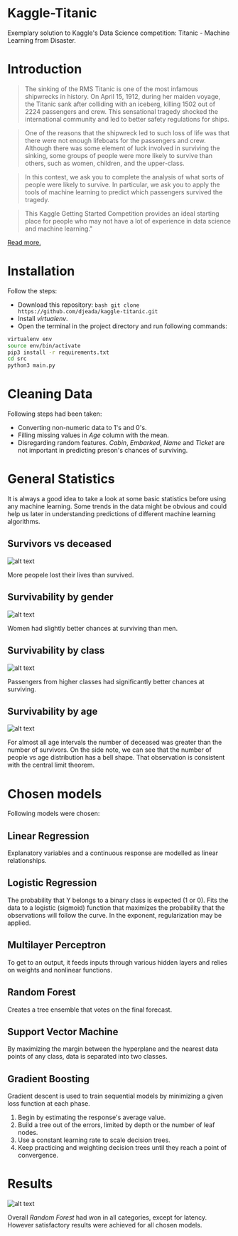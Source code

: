 # Kaggle-Titanic
Exemplary solution to Kaggle's Data Science competition: Titanic - Machine Learning from Disaster.

<h1>Introduction</h1>

> The sinking of the RMS Titanic is one of the most infamous shipwrecks in history. On April 15, 1912, during her maiden voyage, the Titanic sank after colliding with an iceberg, killing 1502 out of 2224 passengers and crew. This sensational tragedy shocked the international community and led to better safety regulations for ships.

> One of the reasons that the shipwreck led to such loss of life was that there were not enough lifeboats for the passengers and crew. Although there was some element of luck involved in surviving the sinking, some groups of people were more likely to survive than others, such as women, children, and the upper-class.

> In this contest, we ask you to complete the analysis of what sorts of people were likely to survive. In particular, we ask you to apply the tools of machine learning to predict which passengers survived the tragedy.

> This Kaggle Getting Started Competition provides an ideal starting place for people who may not have a lot of experience in data science and machine learning."

<a href="https://www.kaggle.com/c/titanic">Read more.</a>

<h1>Installation</h1>

Follow the steps:

- Download this repository: ```bash git clone https://github.com/djeada/kaggle-titanic.git```
- Install <i>virtualenv</i>.
- Open the terminal in the project directory and run following commands:

```bash
virtualenv env
source env/bin/activate
pip3 install -r requirements.txt
cd src
python3 main.py
```
<h1>Cleaning Data</h1>

Following steps had been taken:

- Converting non-numeric data to 1's and 0's.
- Filling missing values in <i>Age</i> column with the mean.
- Disregarding random features. <i>Cabin</i>, <i>Embarked</i>, <i>Name</i> and <i>Ticket</i> are not important in predicting preson's chances of surviving.

<h1>General Statistics</h1>
It is always a good idea to take a look at some basic statistics before using any machine learning. Some trends in the data might be obvious and could help us later in understanding predictions of different machine learning algorithms.

<h2>Survivors vs deceased</h2>

![alt text](https://github.com/djeada/kaggle-titanic/blob/main/resources/survivors_vs_deceased.png)

More peopele lost their lives than survived.

<h2>Survivability by gender</h2>

![alt text](https://github.com/djeada/kaggle-titanic/blob/main/resources/survivability_by_gender.png)

Women had slightly better chances at surviving than men.

<h2>Survivability by class</h2>

![alt text](https://github.com/djeada/kaggle-titanic/blob/main/resources/survivability_by_class.png)

Passengers from higher classes had significantly better chances at surviving.

<h2>Survivability by age</h2>

![alt text](https://github.com/djeada/kaggle-titanic/blob/main/resources/survivability_by_age.png)

For almost all age intervals the number of deceased was greater than the number of survivors. On the side note, we can see that the number of people vs age distribution has a bell shape. That observation is consistent with the central limit theorem.

<h1>Chosen models</h1>

Following models were chosen:

<h2> Linear Regression </h2>

Explanatory variables and a continuous response are modelled as linear relationships.

<h2> Logistic Regression </h2>

The probability that Y belongs to a binary class is expected (1 or 0). Fits the data to a logistic (sigmoid) function that maximizes the probability that the observations will follow the curve. In the exponent, regularization may be applied.

<h2> Multilayer Perceptron </h2>

To get to an output, it feeds inputs through various hidden layers and relies on weights and nonlinear functions.

<h2> Random Forest </h2>

Creates a tree ensemble that votes on the final forecast.

<h2> Support Vector Machine </h2>

By maximizing the margin between the hyperplane and the nearest data points of any class, data is separated into two classes.

<h2> Gradient Boosting </h2>
Gradient descent is used to train sequential models by minimizing a given loss function at each phase.

1. Begin by estimating the response's average value. 
1. Build a tree out of the errors, limited by depth or the number of leaf nodes. 
1. Use a constant learning rate to scale decision trees. 
1. Keep practicing and weighting decision trees until they reach a point of convergence.

<h1>Results</h1>

![alt text](https://github.com/djeada/kaggle-titanic/blob/main/resources/model_comparison.png)

Overall <i>Random Forest</i> had won in all categories, except for latency. However satisfactory results were achieved for all chosen models.
